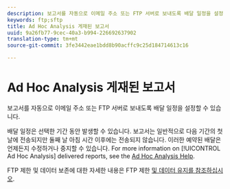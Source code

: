 ```yaml
---
description: 보고서를 자동으로 이메일 주소 또는 FTP 서버로 보내도록 배달 일정을 설정할 수 있습니다.
keywords: ftp;sftp
title: Ad Hoc Analysis 게재된 보고서
uuid: 9a26fb77-9cec-40a3-b994-226692637902
translation-type: tm+mt
source-git-commit: 3fe3442eae1bdd8b90acffc9c25d184714613c16

---
```



# Ad Hoc Analysis 게재된 보고서

보고서를 자동으로 이메일 주소 또는 FTP 서버로 보내도록 배달 일정을 설정할 수 있습니다.

배달 일정은 선택한 기간 동안 발생할 수 있습니다. 보고서는 일반적으로 다음 기간의 첫날에 전송되지만 둘째 날 아침 시간 이후에는 전송되지 않습니다. 이러한 예약된 배달은 언제든지 수정하거나 중지할 수 있습니다. For more information on [!UICONTROL Ad Hoc Analysis] delivered reports, see the [Ad Hoc Analysis Help](https://docs.adobe.com/content/help/en/analytics/analyze/ad-hoc-analysis/adhoc-home.html#Discover_Help).

FTP 제한 및 데이터 보존에 대한 자세한 내용은 FTP 제한 [및 데이터 유지를 참조하십시오](/help/export/ftp-and-sftp/ftp-limits.md).
